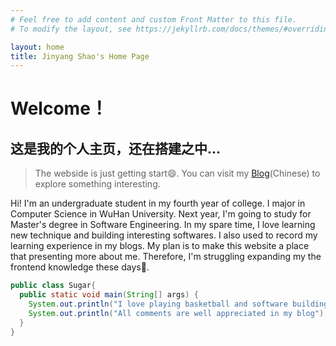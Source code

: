 ```yaml
---
# Feel free to add content and custom Front Matter to this file.
# To modify the layout, see https://jekyllrb.com/docs/themes/#overriding-theme-defaults

layout: home
title: Jinyang Shao's Home Page
---
```


# Welcome！

## 这是我的个人主页，还在搭建之中...

> The webside is just getting start😄. You can visit my [Blog](http://118.178.94.244/)(Chinese) to explore something interesting.

Hi! I'm an undergraduate student in my fourth year of college. I major in Computer Science in WuHan University. Next year, I'm going to study for Master's degree in Software Engineering. In my spare time, I love learning new technique and building interesting softwares. I also used to record my learning experience in my blogs.
My plan is to make this website a place that presenting more about me. Therefore, I'm struggling expanding my the frontend knowledge these days🤣.

```java
public class Sugar{
  public static void main(String[] args) {
    System.out.println("I love playing basketball and software building");
    System.out.println("All comments are well appreciated in my blog");
  }
}
```